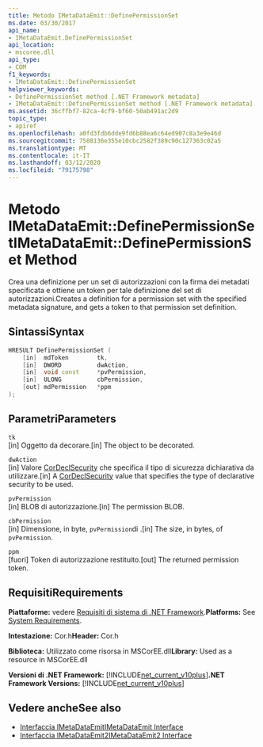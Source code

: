 ```yaml
---
title: Metodo IMetaDataEmit::DefinePermissionSet
ms.date: 03/30/2017
api_name:
- IMetaDataEmit.DefinePermissionSet
api_location:
- mscoree.dll
api_type:
- COM
f1_keywords:
- IMetaDataEmit::DefinePermissionSet
helpviewer_keywords:
- DefinePermissionSet method [.NET Framework metadata]
- IMetaDataEmit::DefinePermissionSet method [.NET Framework metadata]
ms.assetid: 36cffbf7-82ca-4cf9-bf60-50ab491ac2d9
topic_type:
- apiref
ms.openlocfilehash: a0fd3fdb6dde9fd6b88ea6c64ed907c8a3e9e46d
ms.sourcegitcommit: 7588136e355e10cbc2582f389c90c127363c02a5
ms.translationtype: MT
ms.contentlocale: it-IT
ms.lasthandoff: 03/12/2020
ms.locfileid: "79175798"
---
```

# <a name="imetadataemitdefinepermissionset-method"></a><span data-ttu-id="2f9bf-102">Metodo IMetaDataEmit::DefinePermissionSet</span><span class="sxs-lookup"><span data-stu-id="2f9bf-102">IMetaDataEmit::DefinePermissionSet Method</span></span>
<span data-ttu-id="2f9bf-103">Crea una definizione per un set di autorizzazioni con la firma dei metadati specificata e ottiene un token per tale definizione del set di autorizzazioni.</span><span class="sxs-lookup"><span data-stu-id="2f9bf-103">Creates a definition for a permission set with the specified metadata signature, and gets a token to that permission set definition.</span></span>  
  
## <a name="syntax"></a><span data-ttu-id="2f9bf-104">Sintassi</span><span class="sxs-lookup"><span data-stu-id="2f9bf-104">Syntax</span></span>  
  
```cpp  
HRESULT DefinePermissionSet (  
    [in]  mdToken        tk,
    [in]  DWORD          dwAction,
    [in]  void const     *pvPermission,
    [in]  ULONG          cbPermission,
    [out] mdPermission   *ppm
);  
```  
  
## <a name="parameters"></a><span data-ttu-id="2f9bf-105">Parametri</span><span class="sxs-lookup"><span data-stu-id="2f9bf-105">Parameters</span></span>  
 `tk`  
 <span data-ttu-id="2f9bf-106">[in] Oggetto da decorare.</span><span class="sxs-lookup"><span data-stu-id="2f9bf-106">[in] The object to be decorated.</span></span>  
  
 `dwAction`  
 <span data-ttu-id="2f9bf-107">[in] Valore [CorDeclSecurity](../../../../docs/framework/unmanaged-api/metadata/cordeclsecurity-enumeration.md) che specifica il tipo di sicurezza dichiarativa da utilizzare.</span><span class="sxs-lookup"><span data-stu-id="2f9bf-107">[in] A [CorDeclSecurity](../../../../docs/framework/unmanaged-api/metadata/cordeclsecurity-enumeration.md) value that specifies the type of declarative security to be used.</span></span>  
  
 `pvPermission`  
 <span data-ttu-id="2f9bf-108">[in] BLOB di autorizzazione.</span><span class="sxs-lookup"><span data-stu-id="2f9bf-108">[in] The permission BLOB.</span></span>  
  
 `cbPermission`  
 <span data-ttu-id="2f9bf-109">[in] Dimensione, in byte, `pvPermission`di .</span><span class="sxs-lookup"><span data-stu-id="2f9bf-109">[in] The size, in bytes, of `pvPermission`.</span></span>  
  
 `ppm`  
 <span data-ttu-id="2f9bf-110">[fuori] Token di autorizzazione restituito.</span><span class="sxs-lookup"><span data-stu-id="2f9bf-110">[out] The returned permission token.</span></span>  
  
## <a name="requirements"></a><span data-ttu-id="2f9bf-111">Requisiti</span><span class="sxs-lookup"><span data-stu-id="2f9bf-111">Requirements</span></span>  
 <span data-ttu-id="2f9bf-112">**Piattaforme:** vedere [Requisiti di sistema di .NET Framework](../../../../docs/framework/get-started/system-requirements.md).</span><span class="sxs-lookup"><span data-stu-id="2f9bf-112">**Platforms:** See [System Requirements](../../../../docs/framework/get-started/system-requirements.md).</span></span>  
  
 <span data-ttu-id="2f9bf-113">**Intestazione:** Cor.h</span><span class="sxs-lookup"><span data-stu-id="2f9bf-113">**Header:** Cor.h</span></span>  
  
 <span data-ttu-id="2f9bf-114">**Biblioteca:** Utilizzato come risorsa in MSCorEE.dll</span><span class="sxs-lookup"><span data-stu-id="2f9bf-114">**Library:** Used as a resource in MSCorEE.dll</span></span>  
  
 <span data-ttu-id="2f9bf-115">**Versioni di .NET Framework:** [!INCLUDE[net_current_v10plus](../../../../includes/net-current-v10plus-md.md)]</span><span class="sxs-lookup"><span data-stu-id="2f9bf-115">**.NET Framework Versions:** [!INCLUDE[net_current_v10plus](../../../../includes/net-current-v10plus-md.md)]</span></span>  
  
## <a name="see-also"></a><span data-ttu-id="2f9bf-116">Vedere anche</span><span class="sxs-lookup"><span data-stu-id="2f9bf-116">See also</span></span>

- [<span data-ttu-id="2f9bf-117">Interfaccia IMetaDataEmit</span><span class="sxs-lookup"><span data-stu-id="2f9bf-117">IMetaDataEmit Interface</span></span>](../../../../docs/framework/unmanaged-api/metadata/imetadataemit-interface.md)
- [<span data-ttu-id="2f9bf-118">Interfaccia IMetaDataEmit2</span><span class="sxs-lookup"><span data-stu-id="2f9bf-118">IMetaDataEmit2 Interface</span></span>](../../../../docs/framework/unmanaged-api/metadata/imetadataemit2-interface.md)
